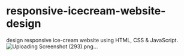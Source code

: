 # responsive-icecream-website-design
design responsive ice-cream website using HTML, CSS &amp; JavaScript.
![Uploading Screenshot (293).png…]()
